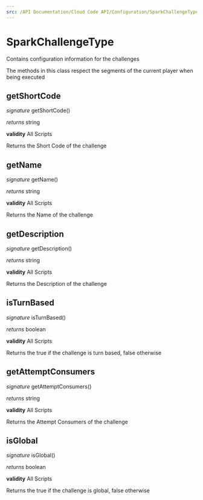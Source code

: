 ```yaml
---
src: /API Documentation/Cloud Code API/Configuration/SparkChallengeType.md
---
```


# SparkChallengeType

Contains configuration information for the challenges

The methods in this class respect the segments of the current player when being executed


## getShortCode
_signature_ getShortCode()</p>
_returns_ string</p>

<b>validity</b> All Scripts

Returns the Short Code of the challenge

## getName
_signature_ getName()</p>
_returns_ string</p>

<b>validity</b> All Scripts

Returns the Name of the challenge

## getDescription
_signature_ getDescription()</p>
_returns_ string</p>

<b>validity</b> All Scripts

Returns the Description of the challenge

## isTurnBased
_signature_ isTurnBased()</p>
_returns_ boolean</p>

<b>validity</b> All Scripts

Returns the true if the challenge is turn based, false otherwise

## getAttemptConsumers
_signature_ getAttemptConsumers()</p>
_returns_ string</p>

<b>validity</b> All Scripts

Returns the Attempt Consumers of the challenge

## isGlobal
_signature_ isGlobal()</p>
_returns_ boolean</p>

<b>validity</b> All Scripts

Returns the true if the challenge is global, false otherwise

